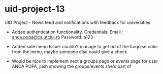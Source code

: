# uid-project-13
UID Project - News feed and notifications with feedback for universities

- Added authentication functionality.
Credentials:
	Email : anca.popa@cs.utcluj.ro
	Password: a123

- Added side menu
	Issue: couldn't manage to get rid of the turqoise color from the menu, maybe someone else could give a check
	
- Would be nice to implement next a groups page or events page for user ANCA POPA, jush showing the groups/events she's part of
